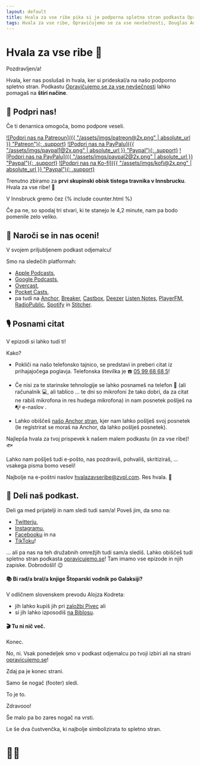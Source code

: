 ```yaml
---
layout: default
title: Hvala za vse ribe pika si je podporna spletna stran podkasta Opravičujemo se za vse nevšečnosti o knjigi Štoparski vodnik po Galaksiji, ki jo je napisal Douglas Adams.
tags: Hvala za vse ribe, Opravičujemo se za vse nevšečnosti, Douglas Adams, Štoparski vodnik po Galaksiji, Zaphod Beeblebrox, Arthur Dent, Ford Prefect, hvalazavseribe.si, podkast, podcast, Apple Podcasts, g. Prosser, 
---
```


# Hvala za vse ribe 🐬

Pozdravljen/a!

Hvala, ker nas poslušaš in hvala, ker si prideskal/a na našo podporno spletno stran. Podkastu [Opravičujemo se za vse nevšečnosti](http://opravicujemo.se) lahko pomagaš na **štiri načine**.

## 💸 Podpri nas!

Če ti denarnica omogoča, bomo podpore veseli. 

[![Podpri nas na Patreoun]({{ "/assets/imgs/patreon@2x.png" | absolute_url }} "Patreon"){: .support}](https://www.patreon.com/opravicujemose)
[![Podpri nas na PayPalu]({{ "/assets/imgs/paypal1@2x.png" | absolute_url }} "Paypal"){: .support}](https://www.paypal.com/cgi-bin/webscr?cmd=_s-xclick&hosted_button_id=NQ7EA2VV6LNWA&source=url)
[![Podpri nas na PayPalu]({{ "/assets/imgs/paypal2@2x.png" | absolute_url }} "Paypal"){: .support}](https://www.paypal.com/cgi-bin/webscr?cmd=_s-xclick&hosted_button_id=BY6KSC9SGDGQA&source=url)
[![Podpri nas na Ko-fi]({{ "/assets/imgs/kofi@2x.png" | absolute_url }} "Paypal"){: .support}](https://ko-fi.com/opravicujemose)

Trenutno zbiramo za **prvi skupinski obisk tistega travnika v Innsbrucku**. Hvala za vse ribe! 🐬

V Innsbruck gremo čez {% include counter.html %}

Če pa ne, so spodaj tri stvari, ki te stanejo le 4,2 minute, nam pa bodo pomenile zelo veliko.

## 🤩 Naroči se in nas oceni!

V svojem priljubljenem podkast odjemalcu!

Smo na sledečih platformah:
- [Apple Podcasts](https://podcasts.apple.com/si/podcast/opravi%C4%8Dujemo-se-za-vse-nev%C5%A1e%C4%8Dnosti/id1514750013),
- [Google Podcasts](https://podcasts.google.com/?feed=aHR0cHM6Ly9hbmNob3IuZm0vcy8yMmI1YTUwMC9wb2RjYXN0L3Jzcw), 
- [Overcast](https://overcast.fm/p1800312-cfXucP), 
- [Pocket Casts](https://pca.st/zqlh1e4s),
- pa tudi na [Anchor](https://anchor.fm/opravicujemose), [Breaker](https://www.breaker.audio/opravicujemo-se-za-vse-nevsecnosti), [Castbox](https://castbox.fm/channel/id2911541), [Deezer](https://www.deezer.com/en/show/1498102) [Listen Notes](https://www.listennotes.com/podcasts/opravi%C4%8Dujemo-se-za-vse-nev%C5%A1e%C4%8Dnosti-zvo%C4%8Dna-eO4sjykRKMo/),  [PlayerFM](https://player.fm/series/opravicujemo-se-za-vse-nevsecnosti), [RadioPublic](https://radiopublic.com/opraviujemo-se-za-vse-nevenosti-GEPV71), [Spotify](https://open.spotify.com/show/6bYBLlFmu4lXZMuyzk9LOK?si=AZb30K9XQlO6QhsroUELFw) in [Stitcher](https://www.stitcher.com/podcast/nespretno-delo/opravicujemo-se-za-vse-nevsecnosti).

## 🎙 Posnami citat

V epizodi si lahko tudi ti!

Kako?

- Pokliči na našo telefonsko tajnico, se predstavi in preberi citat iz prihajajočega poglavja. Telefonska številka je ☎️ <a href="tel:059968685" target="_blank" rel="noopener noreferrer">05 99 68 68 5</a>!

- Če nisi za te starinske tehnologije se lahko posnameš na telefon 📱 (ali računalnik 💻, ali tablico ... te dni so mikrofoni že tako dobri, da za citat ne rabiš mikrofona in res hudega mikrofona) in nam posnetek pošlješ na 📭 e-naslov **<a href="javascript:location='mailto:\u0068\u0076\u0061\u006c\u0061\u007a\u0061\u0076\u0073\u0065\u0072\u0069\u0062\u0065\u0040\u007a\u0076\u0070\u006c\u002e\u0063\u006f\u006d';void 0"><script type="text/javascript">document.write('\u0068\u0076\u0061\u006c\u0061\u007a\u0061\u0076\u0073\u0065\u0072\u0069\u0062\u0065\u0040\u007a\u0076\u0070\u006c\u002e\u0063\u006f\u006d')</script></a>**.

- Lahko obiščeš [našo Anchor stran](https://anchor.fm/opravicujemose), kjer nam lahko pošlješ svoj posnetek (le registrirat se moraš na Anchor, da lahko pošlješ posnetek). 

Najlepša hvala za tvoj prispevek k našem malem podkastu (in za vse ribe)! 🐟

Lahko nam pošlješ tudi e-pošto, nas pozdraviš, pohvališ, skritiziraš, ... vsakega pisma bomo veseli!

Najbolje na e-poštni naslov <a href="&#109;&#97;&#105;&#108;&#116;&#111;&#58;&#104;&#118;&#97;&#108;&#97;&#122;&#97;&#118;&#115;&#101;&#114;&#105;&#98;&#101;&#64;&#122;&#118;&#112;&#108;&#46;&#99;&#111;&#109;">&#104;&#118;&#97;&#108;&#97;&#122;&#97;&#118;&#115;&#101;&#114;&#105;&#98;&#101;&#64;&#122;&#118;&#112;&#108;&#46;&#99;&#111;&#109;</a>. Res hvala. 🙏

## 🔗 Deli naš podkast.

Deli ga med prijatelji in nam sledi tudi sam/a! Poveš jim, da smo na:
- [Twitterju](https://twitter.com/opravicujemose),
- [Instagramu](https://instagram.com/opravicujemose),
- [Facebooku](https://www.facebook.com/opravicujemose) in na
- [TikToku](https://www.tiktok.com/@opravicujemose)!

... ali pa nas na teh družabnih omrežjih tudi sam/a slediš. Lahko obiščeš tudi spletno stran podkasta [opravicujemo.se](http://opravicujemo.se)! Tam imamo vse epizode in njih zapiske. Dobrodošli! 😉

#### 📚 Bi rad/a bral/a knjige Štoparski vodnik po Galaksiji?

V odličnem slovenskem prevodu Alojza Kodreta:
- jih lahko kupiš jih pri [založbi Pivec](https://zalozba-pivec.com/knjigarna?s=%C5%A1toparski+vodnik) ali
- si jih lahko izposodiš [na Biblosu](https://www.biblos.si/rezultati-iskanja?q=Douglas+Adams).

#### 🎬 Tu ni nič več.

Konec. 

No, ni. Vsak ponedeljek smo v podkast odjemalcu po tvoji izbiri ali na strani [opravicujemo.se](http://opravicujemo.se)!

Zdaj pa je konec strani.

Samo še nogač (footer) sledi.

To je to. 

Zdravooo!

Še malo pa bo zares nogač na vrsti.

Le še dva čustvenčka, ki najbolje simbolizirata to spletno stran.

# 🙏🐬